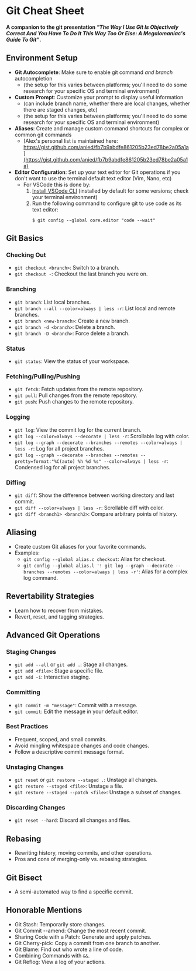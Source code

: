 # Git Cheat Sheet

**A companion to the git presentation _"The Way I Use Git Is Objectively Correct And You Have To Do It This Way Too Or Else: A Megalomaniac's Guide To Git"_.**

## Environment Setup

- **Git Autocomplete**: Make sure to enable git command _and branch_ autocompletion
    - (the setup for this varies between platforms; you'll need to do some research for your specific OS and terminal environment)
- **Custom Prompt**: Customize your prompt to display useful information
  - (can include branch name, whether there are local changes, whether there are staged changes, etc)
  - (the setup for this varies between platforms; you'll need to do some research for your specific OS and terminal environment)
- **Aliases**: Create and manage custom command shortcuts for complex or common git commands
  - [Alex's personal list is maintained here: https://gist.github.com/anied/fb7b9abdfe861205b23ed78be2a05a1a](https://gist.github.com/anied/fb7b9abdfe861205b23ed78be2a05a1a) 
- **Editor Configuration**: Set up your text editor for Git operations if you don't want to use the terminal default text editor (Vim, Nano, etc)
  - For VSCode this is done by:
    1. [Install VSCode CLI](https://code.visualstudio.com/docs/editor/command-line) (installed by default for some versions; check your terminal environment)
    1. Run the following command to configure git to use code as its text editor:
        ```
        $ git config --global core.editor "code --wait"
        ```

## Git Basics

### Checking Out

- `git checkout <branch>`: Switch to a branch.
- `git checkout -`: Checkout the last branch you were on.

### Branching

- `git branch`: List local branches.
- `git branch --all --color=always | less -r`: List local and remote branches.
- `git branch <new-branch>`: Create a new branch.
- `git branch -d <branch>`: Delete a branch.
- `git branch -D <branch>`: Force delete a branch.

### Status

- `git status`: View the status of your workspace.

### Fetching/Pulling/Pushing

- `git fetch`: Fetch updates from the remote repository.
- `git pull`: Pull changes from the remote repository.
- `git push`: Push changes to the remote repository.

### Logging

- `git log`: View the commit log for the current branch.
- `git log --color=always --decorate | less -r`: Scrollable log with color.
- `git log --graph --decorate --branches --remotes --color=always | less -r`: Log for all project branches.
- `git log --graph --decorate --branches --remotes --pretty=format:"%C(auto) %h %d %s" --color=always | less -r`: Condensed log for all project branches.

### Diffing

- `git diff`: Show the difference between working directory and last commit.
- `git diff --color=always | less -r`: Scrollable diff with color.
- `git diff <branch1> <branch2>`: Compare arbitrary points of history.

## Aliasing

- Create custom Git aliases for your favorite commands.
- Examples:
  - `git config --global alias.c checkout`: Alias for checkout.
  - `git config --global alias.l '! git log --graph --decorate --branches --remotes --color=always | less -r'`: Alias for a complex log command.
  
## Revertability Strategies

- Learn how to recover from mistakes.
- Revert, reset, and tagging strategies.

## Advanced Git Operations

### Staging Changes

- `git add --all` or `git add .`: Stage all changes.
- `git add <file>`: Stage a specific file.
- `git add -i`: Interactive staging.

### Committing

- `git commit -m "message"`: Commit with a message.
- `git commit`: Edit the message in your default editor.

### Best Practices

- Frequent, scoped, and small commits.
- Avoid mingling whitespace changes and code changes.
- Follow a descriptive commit message format.

### Unstaging Changes

- `git reset` or `git restore --staged .`: Unstage all changes.
- `git restore --staged <file>`: Unstage a file.
- `git restore --staged --patch <file>`: Unstage a subset of changes.

### Discarding Changes

- `git reset --hard`: Discard all changes and files.

## Rebasing

- Rewriting history, moving commits, and other operations.
- Pros and cons of merging-only vs. rebasing strategies.

## Git Bisect

- A semi-automated way to find a specific commit.

## Honorable Mentions

- Git Stash: Temporarily store changes.
- Git Commit --amend: Change the most recent commit.
- Sharing Code with a Patch: Generate and apply patches.
- Git Cherry-pick: Copy a commit from one branch to another.
- Git Blame: Find out who wrote a line of code.
- Combining Commands with `&&`.
- Git Reflog: View a log of your actions.